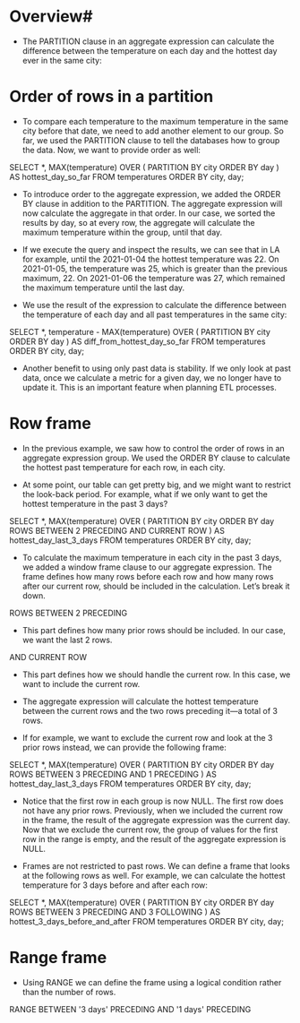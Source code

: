 # Overview#

-   The PARTITION clause in an aggregate expression can calculate the difference between the temperature on each day and the hottest day ever in the same city:

# Order of rows in a partition

-   To compare each temperature to the maximum temperature in the same city before that date, we need to add another element to our group. So far, we used the PARTITION clause to tell the databases how to group the data. Now, we want to provide order as well:

SELECT
\*,
MAX(temperature) OVER (
PARTITION BY city ORDER BY day
) AS hottest_day_so_far
FROM
temperatures
ORDER BY
city,
day;

-   To introduce order to the aggregate expression, we added the ORDER BY clause in addition to the PARTITION. The aggregate expression will now calculate the aggregate in that order. In our case, we sorted the results by day, so at every row, the aggregate will calculate the maximum temperature within the group, until that day.

-   If we execute the query and inspect the results, we can see that in LA for example, until the 2021-01-04 the hottest temperature was 22. On 2021-01-05, the temperature was 25, which is greater than the previous maximum, 22. On 2021-01-06 the temperature was 27, which remained the maximum temperature until the last day.

-   We use the result of the expression to calculate the difference between the temperature of each day and all past temperatures in the same city:

SELECT
\*,
temperature - MAX(temperature) OVER (
PARTITION BY city ORDER BY day
) AS diff_from_hottest_day_so_far
FROM
temperatures
ORDER BY
city,
day;

-   Another benefit to using only past data is stability. If we only look at past data, once we calculate a metric for a given day, we no longer have to update it. This is an important feature when planning ETL processes.

# Row frame

-   In the previous example, we saw how to control the order of rows in an aggregate expression group. We used the ORDER BY clause to calculate the hottest past temperature for each row, in each city.

-   At some point, our table can get pretty big, and we might want to restrict the look-back period. For example, what if we only want to get the hottest temperature in the past 3 days?

SELECT
\*,
MAX(temperature) OVER (
PARTITION BY city
ORDER BY day
ROWS BETWEEN 2 PRECEDING AND CURRENT ROW
) AS hottest_day_last_3_days
FROM
temperatures
ORDER BY
city,
day;

-   To calculate the maximum temperature in each city in the past 3 days, we added a window frame clause to our aggregate expression. The frame defines how many rows before each row and how many rows after our current row, should be included in the calculation. Let’s break it down.

ROWS BETWEEN 2 PRECEDING

-   This part defines how many prior rows should be included. In our case, we want the last 2 rows.

AND CURRENT ROW

-   This part defines how we should handle the current row. In this case, we want to include the current row.

-   The aggregate expression will calculate the hottest temperature between the current rows and the two rows preceding it—a total of 3 rows.

-   If for example, we want to exclude the current row and look at the 3 prior rows instead, we can provide the following frame:

SELECT
\*,
MAX(temperature) OVER (
PARTITION BY city
ORDER BY day
ROWS BETWEEN 3 PRECEDING AND 1 PRECEDING
) AS hottest_day_last_3_days
FROM
temperatures
ORDER BY
city,
day;

-   Notice that the first row in each group is now NULL. The first row does not have any prior rows. Previously, when we included the current row in the frame, the result of the aggregate expression was the current day. Now that we exclude the current row, the group of values for the first row in the range is empty, and the result of the aggregate expression is NULL.

-   Frames are not restricted to past rows. We can define a frame that looks at the following rows as well. For example, we can calculate the hottest temperature for 3 days before and after each row:

SELECT
\*,
MAX(temperature) OVER (
PARTITION BY city
ORDER BY day
ROWS BETWEEN 3 PRECEDING AND 3 FOLLOWING
) AS hottest_3_days_before_and_after
FROM
temperatures
ORDER BY
city,
day;

# Range frame

-   Using RANGE we can define the frame using a logical condition rather than the number of rows.

RANGE BETWEEN '3 days' PRECEDING AND '1 days' PRECEDING
